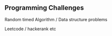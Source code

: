 ## Programming Challenges

Random timed Algorithm / Data structure problems 

Leetcode / hackerank etc

